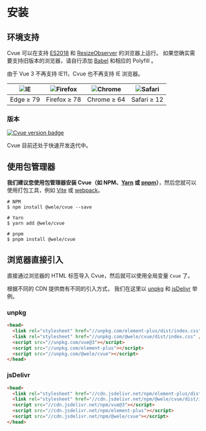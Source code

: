 # 安装

## 环境支持

Cvue 可以在支持 [ES2018](https://caniuse.com/?feats=mdn-javascript_builtins_regexp_dotall,mdn-javascript_builtins_regexp_lookbehind_assertion,mdn-javascript_builtins_regexp_named_capture_groups,mdn-javascript_builtins_regexp_property_escapes,mdn-javascript_builtins_symbol_asynciterator,mdn-javascript_functions_method_definitions_async_generator_methods,mdn-javascript_grammar_template_literals_template_literal_revision,mdn-javascript_operators_destructuring_rest_in_objects,mdn-javascript_operators_spread_spread_in_destructuring,promise-finally) 和 [ResizeObserver](https://caniuse.com/resizeobserver) 的浏览器上运行。 如果您确实需要支持旧版本的浏览器，请自行添加 [Babel](https://babeljs.io/) 和相应的 Polyfill 。

由于 Vue 3 不再支持 IE11，Cvue 也不再支持 IE 浏览器。

| ![IE](https://cdn.jsdelivr.net/npm/@browser-logos/edge/edge_32x32.png) | ![Firefox](https://cdn.jsdelivr.net/npm/@browser-logos/firefox/firefox_32x32.png) | ![Chrome](https://cdn.jsdelivr.net/npm/@browser-logos/chrome/chrome_32x32.png) | ![Safari](https://cdn.jsdelivr.net/npm/@browser-logos/safari/safari_32x32.png) |
| ---------------------------------------------------------------------- | --------------------------------------------------------------------------------- | ------------------------------------------------------------------------------ | ------------------------------------------------------------------------------ |
| Edge ≥ 79                                                              | Firefox ≥ 78                                                                      | Chrome ≥ 64                                                                    | Safari ≥ 12                                                                    |

### 版本

[![Cvue version badge](https://img.shields.io/npm/v/@wele/cvue.svg?style=flat-square)](https://www.npmjs.org/package/@wele/cvue) 

Cvue 目前还处于快速开发迭代中。

## 使用包管理器

**我们建议您使用包管理器安装 Cvue（如 NPM、[Yarn](https://classic.yarnpkg.com/lang/en/) 或 [pnpm](https://pnpm.io/)）**，然后您就可以使用打包工具，例如 [Vite](https://vitejs.dev/) 或 [webpack](https://webpack.js.org/)。

```shell
# NPM
$ npm install @wele/cvue --save

# Yarn
$ yarn add @wele/cvue

# pnpm
$ pnpm install @wele/cvue
```

## 浏览器直接引入

直接通过浏览器的 HTML 标签导入 Cvue，然后就可以使用全局变量 `Cvue` 了。

根据不同的 CDN 提供商有不同的引入方式， 我们在这里以 [unpkg](https://unpkg.com/) 和 [jsDelivr](https://jsdelivr.com/) 举例。

### unpkg

```html
<head>
  <link rel="stylesheet" href="//unpkg.com/element-plus/dist/index.css" />
  <link rel="stylesheet" href="//unpkg.com/@wele/cvue/dist/index.css" />
  <script src="//unpkg.com/vue@3"></script>
  <script src="//unpkg.com/element-plus"></script>
  <script src="//unpkg.com/@wele/cvue"></script>
</head>
```

### jsDelivr

```html
<head>
  <link rel="stylesheet" href="//cdn.jsdelivr.net/npm/element-plus/dist/index.css"/>
  <link rel="stylesheet" href="//cdn.jsdelivr.net/npm/@wele/cvue/dist/index.css" />
  <script src="//cdn.jsdelivr.net/npm/vue@3"></script>
  <script src="//cdn.jsdelivr.net/npm/element-plus"></script>
  <script src="//cdn.jsdelivr.net/npm/@wele/cvue"></script>
</head>
```
